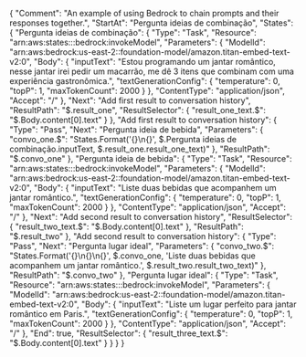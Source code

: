 {
  "Comment": "An example of using Bedrock to chain prompts and their responses together.",
  "StartAt": "Pergunta ideias de combinação",
  "States": {
    "Pergunta ideias de combinação": {
      "Type": "Task",
      "Resource": "arn:aws:states:::bedrock:invokeModel",
      "Parameters": {
        "ModelId": "arn:aws:bedrock:us-east-2::foundation-model/amazon.titan-embed-text-v2:0",
        "Body": {
          "inputText": "Estou programando um jantar romântico, nesse jantar irei pedir um macarrão, me dê 3 itens que combinam com uma experiência gastronômica.",
          "textGenerationConfig": {
            "temperature": 0,
            "topP": 1,
            "maxTokenCount": 2000
          }
        },
        "ContentType": "application/json",
        "Accept": "/"
      },
      "Next": "Add first result to conversation history",
      "ResultPath": "$.result_one",
      "ResultSelector": {
        "result_one_text.$": "$.Body.content[0].text"
      }
    },
    "Add first result to conversation history": {
      "Type": "Pass",
      "Next": "Pergunta ideia de bebida",
      "Parameters": {
        "convo_one.$": "States.Format('{}\n{}', $.Pergunta ideias de combinação.inputText, $.result_one.result_one_text)"
      },
      "ResultPath": "$.convo_one"
    },
    "Pergunta ideia de bebida": {
      "Type": "Task",
      "Resource": "arn:aws:states:::bedrock:invokeModel",
      "Parameters": {
        "ModelId": "arn:aws:bedrock:us-east-2::foundation-model/amazon.titan-embed-text-v2:0",
        "Body": {
          "inputText": "Liste duas bebidas que acompanhem um jantar romântico.",
          "textGenerationConfig": {
            "temperature": 0,
            "topP": 1,
            "maxTokenCount": 2000
          }
        },
        "ContentType": "application/json",
        "Accept": "/"
      },
      "Next": "Add second result to conversation history",
      "ResultSelector": {
        "result_two_text.$": "$.Body.content[0].text"
      },
      "ResultPath": "$.result_two"
    },
    "Add second result to conversation history": {
      "Type": "Pass",
      "Next": "Pergunta lugar ideal",
      "Parameters": {
        "convo_two.$": "States.Format('{}\n{}\n{}', $.convo_one, 'Liste duas bebidas que acompanhem um jantar romântico.', $.result_two.result_two_text)"
      },
      "ResultPath": "$.convo_two"
    },
    "Pergunta lugar ideal": {
      "Type": "Task",
      "Resource": "arn:aws:states:::bedrock:invokeModel",
      "Parameters": {
        "ModelId": "arn:aws:bedrock:us-east-2::foundation-model/amazon.titan-embed-text-v2:0",
        "Body": {
          "inputText": "Liste um lugar perfeito para jantar romântico em Paris.",
          "textGenerationConfig": {
            "temperature": 0,
            "topP": 1,
            "maxTokenCount": 2000
          }
        },
        "ContentType": "application/json",
        "Accept": "/"
      },
      "End": true,
      "ResultSelector": {
        "result_three_text.$": "$.Body.content[0].text"
      }
    }
  }
}
